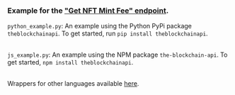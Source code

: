 ### Example for the <a href="https://docs.theblockchainapi.com/#tag/Solana-NFT/paths/~1solana~1nft~1mint~1fee/get">"Get NFT Mint Fee" endpoint</a>.

`python_example.py`: An example using the Python PyPi package `theblockchainapi`. To get started, run `pip install theblockchainapi`.<br/><br/>

`js_example.py`: An example using the NPM package `the-blockchain-api`. To get started, `npm install theblockchainapi`.<br/><br/>

Wrappers for other languages available <a href="https://github.com/BL0CK-X/theblockchainapi-wrappers">here</a>.